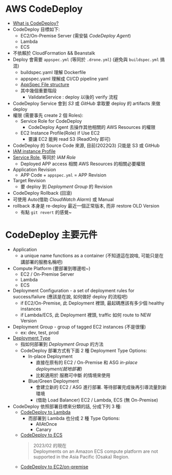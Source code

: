 
# AWS CodeDeploy

- [What is CodeDeploy?](https://docs.aws.amazon.com/codedeploy/latest/userguide/welcome.html)
- CodeDeploy 目標如下:
    - EC2/On-Premise Server (需安裝 *CodeDeploy Agent*)
    - Lambda
    - ECS
- 不依賴於 CloudFormation && Beanstalk
- Deploy 會需要 `appspec.yml` (等同於 `.drone.yml`) (避免與 `buildspec.yml` 搞混)
    - buildspec.yaml 理解 Dockerfile
    - appspec.yaml 理解成 CI/CD pipeline yaml
    - [AppSpec File structure](https://docs.aws.amazon.com/codedeploy/latest/userguide/reference-appspec-file-structure.html)
    - 其中幾個重要階段
        - ValidateService : deploy 以後的 verify 流程
- CodeDeploy Service 會到 *S3* 或 *GitHub* 拿取要 deploy 的 artifacts 來做 deploy
- 權限 (需要事先 create 2 個 Roles):
    - Service Role for CodeDeploy
        - CodeDeploy Agent 去操作其他相關的 AWS Resources 的權限
    - EC2 Instance Profile(Role) if Use EC2
        - 要讓 EC2 能夠 read S3 (ReadOnly 即可)
- CodeDeploy 的 Source Code 來源, 目前(2022Q3) 只能是 S3 或 GitHub
- [IAM instance Profile](./IAM.md#tips)
- [Service Role](./IAM.md#tips), 等同於 *IAM Role*
    - Deployed APP access 相關 AWS Resources 的相關必要權限
- Application Revision
    - APP Code + `appspec.yml` = APP Revision
- Target Revision
    - 要 deploy 到 *Deployment Group* 的 Revision
- CodeDeploy Rollback (回滾)
- 可使用 Auto(借助 *CloudWatch Alarm*) 或 Manual
- rollback 本身是 re-deploy 最近一個正常版本, 而非 restore OLD Version
    - 有點 `git revert` 的感覺~


# CodeDeploy 主要元件

- Application
    - a unique name functions as a container (不知道這在說啥, 可能只是在講部署的服務名稱吧)
- Compute Platform (要部署到哪邊啦~)
     - EC2 / On-Premise Server
    - Lambda
    - ECS
- Deployment Configuration - a set of deployment rules for success/failure (應該是在說, 如何做好 deploy 的流程吧)
    - if EC2/On-Premise, 此 Deployment 裡頭, 最起碼應該有多少個 healthy instances
    - if Lambda/ECS, 此 Deployment 裡頭, traffic 如何 route to NEW Version
- Deployment Group - group of tagged EC2 instances (不是很懂)
    - ex: dev, test, prod
- [Deployment Type](https://docs.aws.amazon.com/codedeploy/latest/userguide/deployments.html)
    - 指如何部署到 *Deployment Group* 的方法
    - CodeDeploy 部署方式有下面 2 種 Deployment Type Options:
        - In-place Deployment
            - 直接在原有的 EC2 / On-Premise 和 ASG *in-place deployment(就地部署)*
            - 比較適用於 服務可中斷 的情境來使用
        - Blue/Green Deployment
            - 會建立新的 EC2 / ASG 進行部署. 等待部署完成後再引導流量到新環境
            - (借助 Load Balancer) EC2 / Lambda, ECS (無 On-Premise)
- CodeDeploy 依照部署目標來分類的話, 分成下列 3 種:
    - [CodeDeploy to Lambda](https://docs.aws.amazon.com/codedeploy/latest/userguide/deployment-steps-lambda.html)
        - 而部署到 Lambda 也分成 2 種 Type Options:
            - AllAtOnce
            - Canary
    - [CodeDeploy to ECS](https://docs.aws.amazon.com/codedeploy/latest/userguide/deployment-steps-ecs.html)
        > 2023/02 的現在 <br>
        > Deployments on an Amazon ECS compute platform are not supported in the Asia Pacific (Osaka) Region.
    - [CodeDeploy to EC2/on-premise](https://docs.aws.amazon.com/codedeploy/latest/userguide/deployment-steps-server.html)
